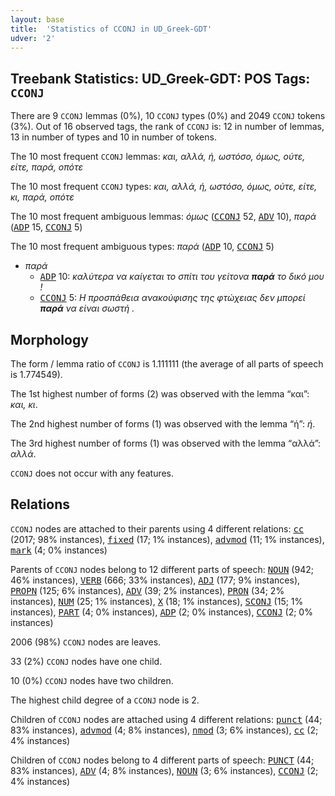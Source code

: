 ```yaml
---
layout: base
title:  'Statistics of CCONJ in UD_Greek-GDT'
udver: '2'
---
```


## Treebank Statistics: UD_Greek-GDT: POS Tags: `CCONJ`

There are 9 `CCONJ` lemmas (0%), 10 `CCONJ` types (0%) and 2049 `CCONJ` tokens (3%).
Out of 16 observed tags, the rank of `CCONJ` is: 12 in number of lemmas, 13 in number of types and 10 in number of tokens.

The 10 most frequent `CCONJ` lemmas: <em>και, αλλά, ή, ωστόσο, όμως, ούτε, είτε, παρά, οπότε</em>

The 10 most frequent `CCONJ` types:  <em>και, αλλά, ή, ωστόσο, όμως, ούτε, είτε, κι, παρά, οπότε</em>

The 10 most frequent ambiguous lemmas: <em>όμως</em> (<tt><a href="el_gdt-pos-CCONJ.html">CCONJ</a></tt> 52, <tt><a href="el_gdt-pos-ADV.html">ADV</a></tt> 10), <em>παρά</em> (<tt><a href="el_gdt-pos-ADP.html">ADP</a></tt> 15, <tt><a href="el_gdt-pos-CCONJ.html">CCONJ</a></tt> 5)

The 10 most frequent ambiguous types:  <em>παρά</em> (<tt><a href="el_gdt-pos-ADP.html">ADP</a></tt> 10, <tt><a href="el_gdt-pos-CCONJ.html">CCONJ</a></tt> 5)


* <em>παρά</em>
  * <tt><a href="el_gdt-pos-ADP.html">ADP</a></tt> 10: <em>καλύτερα να καίγεται το σπίτι του γείτονα <b>παρά</b> το δικό μου !</em>
  * <tt><a href="el_gdt-pos-CCONJ.html">CCONJ</a></tt> 5: <em>Η προσπάθεια ανακούφισης της φτώχειας δεν μπορεί <b>παρά</b> να είναι σωστή .</em>

## Morphology

The form / lemma ratio of `CCONJ` is 1.111111 (the average of all parts of speech is 1.774549).

The 1st highest number of forms (2) was observed with the lemma “και”: <em>και, κι</em>.

The 2nd highest number of forms (1) was observed with the lemma “ή”: <em>ή</em>.

The 3rd highest number of forms (1) was observed with the lemma “αλλά”: <em>αλλά</em>.

`CCONJ` does not occur with any features.


## Relations

`CCONJ` nodes are attached to their parents using 4 different relations: <tt><a href="el_gdt-dep-cc.html">cc</a></tt> (2017; 98% instances), <tt><a href="el_gdt-dep-fixed.html">fixed</a></tt> (17; 1% instances), <tt><a href="el_gdt-dep-advmod.html">advmod</a></tt> (11; 1% instances), <tt><a href="el_gdt-dep-mark.html">mark</a></tt> (4; 0% instances)

Parents of `CCONJ` nodes belong to 12 different parts of speech: <tt><a href="el_gdt-pos-NOUN.html">NOUN</a></tt> (942; 46% instances), <tt><a href="el_gdt-pos-VERB.html">VERB</a></tt> (666; 33% instances), <tt><a href="el_gdt-pos-ADJ.html">ADJ</a></tt> (177; 9% instances), <tt><a href="el_gdt-pos-PROPN.html">PROPN</a></tt> (125; 6% instances), <tt><a href="el_gdt-pos-ADV.html">ADV</a></tt> (39; 2% instances), <tt><a href="el_gdt-pos-PRON.html">PRON</a></tt> (34; 2% instances), <tt><a href="el_gdt-pos-NUM.html">NUM</a></tt> (25; 1% instances), <tt><a href="el_gdt-pos-X.html">X</a></tt> (18; 1% instances), <tt><a href="el_gdt-pos-SCONJ.html">SCONJ</a></tt> (15; 1% instances), <tt><a href="el_gdt-pos-PART.html">PART</a></tt> (4; 0% instances), <tt><a href="el_gdt-pos-ADP.html">ADP</a></tt> (2; 0% instances), <tt><a href="el_gdt-pos-CCONJ.html">CCONJ</a></tt> (2; 0% instances)

2006 (98%) `CCONJ` nodes are leaves.

33 (2%) `CCONJ` nodes have one child.

10 (0%) `CCONJ` nodes have two children.

The highest child degree of a `CCONJ` node is 2.

Children of `CCONJ` nodes are attached using 4 different relations: <tt><a href="el_gdt-dep-punct.html">punct</a></tt> (44; 83% instances), <tt><a href="el_gdt-dep-advmod.html">advmod</a></tt> (4; 8% instances), <tt><a href="el_gdt-dep-nmod.html">nmod</a></tt> (3; 6% instances), <tt><a href="el_gdt-dep-cc.html">cc</a></tt> (2; 4% instances)

Children of `CCONJ` nodes belong to 4 different parts of speech: <tt><a href="el_gdt-pos-PUNCT.html">PUNCT</a></tt> (44; 83% instances), <tt><a href="el_gdt-pos-ADV.html">ADV</a></tt> (4; 8% instances), <tt><a href="el_gdt-pos-NOUN.html">NOUN</a></tt> (3; 6% instances), <tt><a href="el_gdt-pos-CCONJ.html">CCONJ</a></tt> (2; 4% instances)

